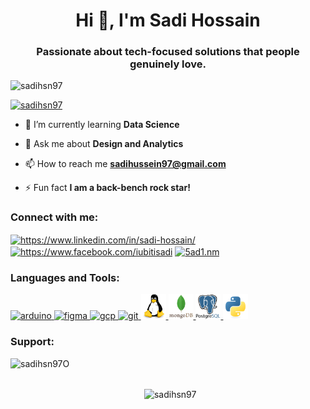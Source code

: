<h1 align="center">Hi 👋, I'm Sadi Hossain</h1>
<h3 align="center">Passionate about tech-focused solutions that people genuinely love.</h3>

<p align="left"> <img src="https://komarev.com/ghpvc/?username=sadihsn97&label=Profile%20views&color=0e75b6&style=flat" alt="sadihsn97" /> </p>

<p align="left"> <a href="https://github.com/ryo-ma/github-profile-trophy"><img src="https://github-profile-trophy.vercel.app/?username=sadihsn97" alt="sadihsn97" /></a> </p>

- 🌱 I’m currently learning **Data Science**

- 💬 Ask me about **Design and Analytics**

- 📫 How to reach me **sadihussein97@gmail.com**

- ⚡ Fun fact **I am a back-bench rock star!**

<h3 align="left">Connect with me:</h3>
<p align="left">
<a href="https://linkedin.com/in/https://www.linkedin.com/in/sadi-hossain/" target="blank"><img align="center" src="https://raw.githubusercontent.com/rahuldkjain/github-profile-readme-generator/master/src/images/icons/Social/linked-in-alt.svg" alt="https://www.linkedin.com/in/sadi-hossain/" height="30" width="40" /></a>
<a href="https://fb.com/https://www.facebook.com/iubitisadi" target="blank"><img align="center" src="https://raw.githubusercontent.com/rahuldkjain/github-profile-readme-generator/master/src/images/icons/Social/facebook.svg" alt="https://www.facebook.com/iubitisadi" height="30" width="40" /></a>
<a href="https://instagram.com/5ad1.nm" target="blank"><img align="center" src="https://raw.githubusercontent.com/rahuldkjain/github-profile-readme-generator/master/src/images/icons/Social/instagram.svg" alt="5ad1.nm" height="30" width="40" /></a>
</p>

<h3 align="left">Languages and Tools:</h3>
<p align="left"> <a href="https://www.arduino.cc/" target="_blank" rel="noreferrer"> <img src="https://cdn.worldvectorlogo.com/logos/arduino-1.svg" alt="arduino" width="40" height="40"/> </a> <a href="https://www.figma.com/" target="_blank" rel="noreferrer"> <img src="https://www.vectorlogo.zone/logos/figma/figma-icon.svg" alt="figma" width="40" height="40"/> </a> <a href="https://cloud.google.com" target="_blank" rel="noreferrer"> <img src="https://www.vectorlogo.zone/logos/google_cloud/google_cloud-icon.svg" alt="gcp" width="40" height="40"/> </a> <a href="https://git-scm.com/" target="_blank" rel="noreferrer"> <img src="https://www.vectorlogo.zone/logos/git-scm/git-scm-icon.svg" alt="git" width="40" height="40"/> </a> <a href="https://www.linux.org/" target="_blank" rel="noreferrer"> <img src="https://raw.githubusercontent.com/devicons/devicon/master/icons/linux/linux-original.svg" alt="linux" width="40" height="40"/> </a> <a href="https://www.mongodb.com/" target="_blank" rel="noreferrer"> <img src="https://raw.githubusercontent.com/devicons/devicon/master/icons/mongodb/mongodb-original-wordmark.svg" alt="mongodb" width="40" height="40"/> </a> <a href="https://www.postgresql.org" target="_blank" rel="noreferrer"> <img src="https://raw.githubusercontent.com/devicons/devicon/master/icons/postgresql/postgresql-original-wordmark.svg" alt="postgresql" width="40" height="40"/> </a> <a href="https://www.python.org" target="_blank" rel="noreferrer"> <img src="https://raw.githubusercontent.com/devicons/devicon/master/icons/python/python-original.svg" alt="python" width="40" height="40"/> </a> </p>

<h3 align="left">Support:</h3>
<p><a href="https://www.buymeacoffee.com/sadihsn97O"> <img align="left" src="https://cdn.buymeacoffee.com/buttons/v2/default-yellow.png" height="50" width="210" alt="sadihsn97O" /></a></p><br><br>

<p>&nbsp;<img align="center" src="https://github-readme-stats.vercel.app/api?username=sadihsn97&show_icons=true&locale=en" alt="sadihsn97" /></p>

